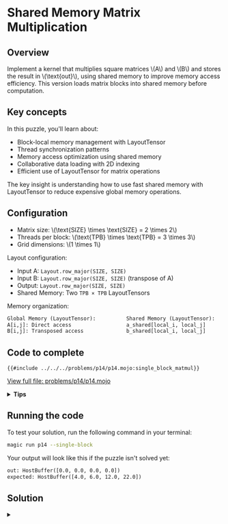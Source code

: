 # Shared Memory Matrix Multiplication

## Overview

Implement a kernel that multiplies square matrices \\(A\\) and \\(B\\) and stores the result in \\(\text{out}\\), using shared memory to improve memory access efficiency. This version loads matrix blocks into shared memory before computation.

## Key concepts

In this puzzle, you'll learn about:
- Block-local memory management with LayoutTensor
- Thread synchronization patterns
- Memory access optimization using shared memory
- Collaborative data loading with 2D indexing
- Efficient use of LayoutTensor for matrix operations

The key insight is understanding how to use fast shared memory with LayoutTensor to reduce expensive global memory operations.

## Configuration

- Matrix size: \\(\\text{SIZE} \\times \\text{SIZE} = 2 \\times 2\\)
- Threads per block: \\(\\text{TPB} \\times \\text{TPB} = 3 \\times 3\\)
- Grid dimensions: \\(1 \\times 1\\)

Layout configuration:
- Input A: `Layout.row_major(SIZE, SIZE)`
- Input B: `Layout.row_major(SIZE, SIZE)` (transpose of A)
- Output: `Layout.row_major(SIZE, SIZE)`
- Shared Memory: Two `TPB × TPB` LayoutTensors

Memory organization:

```txt
Global Memory (LayoutTensor):          Shared Memory (LayoutTensor):
A[i,j]: Direct access                  a_shared[local_i, local_j]
B[i,j]: Transposed access              b_shared[local_i, local_j]
```

## Code to complete

```mojo
{{#include ../../../problems/p14/p14.mojo:single_block_matmul}}
```
<a href="{{#include ../_includes/repo_url.md}}/blob/main/problems/p14/p14.mojo" class="filename">View full file: problems/p14/p14.mojo</a>

<details>
<summary><strong>Tips</strong></summary>

<div class="solution-tips">

1. Load matrices to shared memory using global and local indices
2. Call `barrier()` after loading
3. Compute dot product using shared memory indices
4. Check array bounds for all operations
</div>
</details>

## Running the code

To test your solution, run the following command in your terminal:

```bash
magic run p14 --single-block
```

Your output will look like this if the puzzle isn't solved yet:
```txt
out: HostBuffer([0.0, 0.0, 0.0, 0.0])
expected: HostBuffer([4.0, 6.0, 12.0, 22.0])
```

## Solution

<details class="solution-details">
<summary></summary>

```mojo
{{#include ../../../solutions/p14/p14.mojo:single_block_matmul_solution}}
```

<div class="solution-explanation">

The shared memory implementation with LayoutTensor improves performance through efficient memory access patterns:

### Memory Organization

```txt
Input Tensors (2×2):                Shared Memory (3×3):
Matrix A:                           a_shared:
 [a[0,0] a[0,1]]                    [s[0,0] s[0,1] s[0,2]]
 [a[1,0] a[1,1]]                    [s[1,0] s[1,1] s[1,2]]
                                    [s[2,0] s[2,1] s[2,2]]
Matrix B (transpose):               b_shared: (similar layout)
 [b[0,0] b[0,1]]                    [t[0,0] t[0,1] t[0,2]]
 [b[1,0] b[1,1]]                    [t[1,0] t[1,1] t[1,2]]
                                    [t[2,0] t[2,1] t[2,2]]
```

### Implementation Phases:

1. **Shared Memory Setup**:
   ```mojo
   # Create 2D shared memory tensors using TensorBuilder
   a_shared = tb[dtype]().row_major[TPB, TPB]().shared().alloc()
   b_shared = tb[dtype]().row_major[TPB, TPB]().shared().alloc()
   ```

2. **Thread Indexing**:
   ```mojo
   # Global indices for matrix access
   global_i = block_dim.x * block_idx.x + thread_idx.x
   global_j = block_dim.y * block_idx.y + thread_idx.y

   # Local indices for shared memory
   local_i = thread_idx.x
   local_j = thread_idx.y
   ```

3. **Data Loading**:
   ```mojo
   # Load data into shared memory using LayoutTensor indexing
   if global_i < size and global_j < size:
       a_shared[local_i, local_j] = a[global_i, global_j]
       b_shared[local_i, local_j] = b[global_i, global_j]
   ```

4. **Computation with Shared Memory**:
   ```mojo
   # Guard ensures we only compute for valid matrix elements
   if global_i < size and global_j < size:
       # Initialize accumulator with output tensor's type
       var acc: out.element_type = 0

       # Compile-time unrolled loop for matrix multiplication
       @parameter
       for k in range(size):
           acc += a_shared[local_i, k] * b_shared[k, local_j]

       # Write result only for threads within matrix bounds
       out[global_i, global_j] = acc
   ```

   Key aspects:
   - **Boundary Check**: `if global_i < size and global_j < size`
     * Prevents out-of-bounds computation
     * Only valid threads perform work
     * Essential because TPB (3×3) > SIZE (2×2)

   - **Accumulator Type**: `var acc: out.element_type`
     * Uses output tensor's element type for type safety
     * Ensures consistent numeric precision
     * Initialized to zero before accumulation

   - **Loop Optimization**: `@parameter for k in range(size)`
     * Unrolls the loop at compile time
     * Enables better instruction scheduling
     * Efficient for small, known matrix sizes

   - **Result Writing**: `out[global_i, global_j] = acc`
     * Protected by the same guard condition
     * Only valid threads write results
     * Maintains matrix bounds safety

### Thread Safety and Synchronization:

1. **Guard Conditions**:
   - Input Loading: `if global_i < size and global_j < size`
   - Computation: Same guard ensures thread safety
   - Output Writing: Protected by the same condition
   - Prevents invalid memory access and race conditions

2. **Memory Access Safety**:
   - Shared memory: Accessed only within TPB bounds
   - Global memory: Protected by size checks
   - Output: Guarded writes prevent corruption

### Key Language Features:

1. **LayoutTensor Benefits**:
   - Direct 2D indexing simplifies code
   - Type safety through `element_type`
   - Efficient memory layout handling

2. **Shared Memory Allocation**:
   - TensorBuilder for structured allocation
   - Row-major layout matching input tensors
   - Proper alignment for efficient access

3. **Synchronization**:
   - `barrier()` ensures shared memory consistency
   - Proper synchronization between load and compute
   - Thread cooperation within block

### Performance Optimizations:

1. **Memory Access Efficiency**:
   - Single global memory load per element
   - Multiple reuse through shared memory
   - Coalesced memory access patterns

2. **Thread Cooperation**:
   - Collaborative data loading
   - Shared data reuse
   - Efficient thread synchronization

3. **Computational Benefits**:
   - Reduced global memory traffic
   - Better cache utilization
   - Improved instruction throughput

This implementation significantly improves performance over the naive version by:
- Reducing global memory accesses
- Enabling data reuse through shared memory
- Using efficient 2D indexing with LayoutTensor
- Maintaining proper thread synchronization
</div>
</details>
